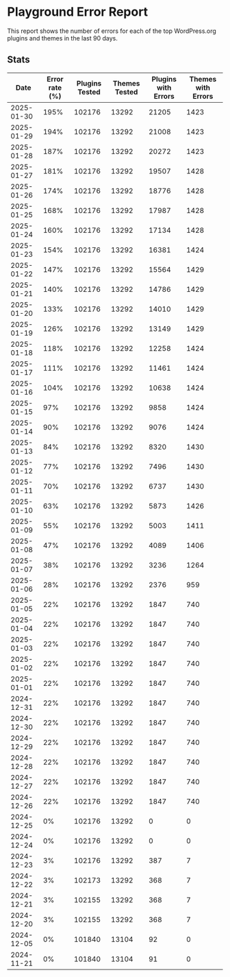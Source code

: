 # Playground Error Report
This report shows the number of errors for each of the top WordPress.org plugins and themes in the last 90 days.

## Stats
| Date | Error rate (%) | Plugins Tested | Themes Tested | Plugins with Errors | Themes with Errors |
|------|----------------|----------------|---------------|---------------------|--------------------|
| 2025-01-30 | 195% | 102176 | 13292 | 21205 | 1423 |
| 2025-01-29 | 194% | 102176 | 13292 | 21008 | 1423 |
| 2025-01-28 | 187% | 102176 | 13292 | 20272 | 1423 |
| 2025-01-27 | 181% | 102176 | 13292 | 19507 | 1428 |
| 2025-01-26 | 174% | 102176 | 13292 | 18776 | 1428 |
| 2025-01-25 | 168% | 102176 | 13292 | 17987 | 1428 |
| 2025-01-24 | 160% | 102176 | 13292 | 17134 | 1428 |
| 2025-01-23 | 154% | 102176 | 13292 | 16381 | 1424 |
| 2025-01-22 | 147% | 102176 | 13292 | 15564 | 1429 |
| 2025-01-21 | 140% | 102176 | 13292 | 14786 | 1429 |
| 2025-01-20 | 133% | 102176 | 13292 | 14010 | 1429 |
| 2025-01-19 | 126% | 102176 | 13292 | 13149 | 1429 |
| 2025-01-18 | 118% | 102176 | 13292 | 12258 | 1424 |
| 2025-01-17 | 111% | 102176 | 13292 | 11461 | 1424 |
| 2025-01-16 | 104% | 102176 | 13292 | 10638 | 1424 |
| 2025-01-15 | 97% | 102176 | 13292 | 9858 | 1424 |
| 2025-01-14 | 90% | 102176 | 13292 | 9076 | 1424 |
| 2025-01-13 | 84% | 102176 | 13292 | 8320 | 1430 |
| 2025-01-12 | 77% | 102176 | 13292 | 7496 | 1430 |
| 2025-01-11 | 70% | 102176 | 13292 | 6737 | 1430 |
| 2025-01-10 | 63% | 102176 | 13292 | 5873 | 1426 |
| 2025-01-09 | 55% | 102176 | 13292 | 5003 | 1411 |
| 2025-01-08 | 47% | 102176 | 13292 | 4089 | 1406 |
| 2025-01-07 | 38% | 102176 | 13292 | 3236 | 1264 |
| 2025-01-06 | 28% | 102176 | 13292 | 2376 | 959 |
| 2025-01-05 | 22% | 102176 | 13292 | 1847 | 740 |
| 2025-01-04 | 22% | 102176 | 13292 | 1847 | 740 |
| 2025-01-03 | 22% | 102176 | 13292 | 1847 | 740 |
| 2025-01-02 | 22% | 102176 | 13292 | 1847 | 740 |
| 2025-01-01 | 22% | 102176 | 13292 | 1847 | 740 |
| 2024-12-31 | 22% | 102176 | 13292 | 1847 | 740 |
| 2024-12-30 | 22% | 102176 | 13292 | 1847 | 740 |
| 2024-12-29 | 22% | 102176 | 13292 | 1847 | 740 |
| 2024-12-28 | 22% | 102176 | 13292 | 1847 | 740 |
| 2024-12-27 | 22% | 102176 | 13292 | 1847 | 740 |
| 2024-12-26 | 22% | 102176 | 13292 | 1847 | 740 |
| 2024-12-25 | 0% | 102176 | 13292 | 0 | 0 |
| 2024-12-24 | 0% | 102176 | 13292 | 0 | 0 |
| 2024-12-23 | 3% | 102176 | 13292 | 387 | 7 |
| 2024-12-22 | 3% | 102173 | 13292 | 368 | 7 |
| 2024-12-21 | 3% | 102155 | 13292 | 368 | 7 |
| 2024-12-20 | 3% | 102155 | 13292 | 368 | 7 |
| 2024-12-05 | 0% | 101840 | 13104 | 92 | 0 |
| 2024-11-21 | 0% | 101840 | 13104 | 91 | 0 |
